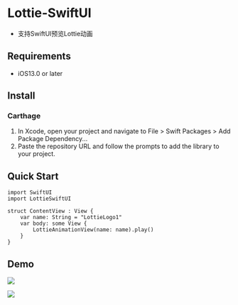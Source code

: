 # Lottie-SwiftUI
* 支持SwiftUI预览Lottie动画

## Requirements
* iOS13.0 or later

## Install
### Carthage

1. In Xcode, open your project and navigate to File > Swift Packages > Add Package Dependency...
2. Paste the repository URL and follow the prompts to add the library to your project.

## Quick Start

    import SwiftUI
    import LottieSwiftUI

    struct ContentView : View {
        var name: String = "LottieLogo1"
        var body: some View {
            LottieAnimationView(name: name).play()
        }
    }
## Demo
![](https://github.com/FiveDay/Lottie-SwiftUI/blob/master/LottieLogo1.gif?raw=true)

![](https://github.com/FiveDay/Lottie-SwiftUI/blob/master/LottieLogo2.gif?raw=true)
